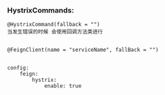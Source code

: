 ### HystrixCommands:

```
@HystrixCommand(fallback = "")
当发生错误的时候 会使用回调方法类进行


@FeignClient(name = "serviceName", fallBack = "")


config:
	feign:
		hystrix:
			enable: true
			
```

